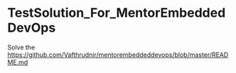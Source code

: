 # TestSolution_For_MentorEmbeddedDevOps
Solve the https://github.com/Vafthrudnir/mentorembeddeddevops/blob/master/README.md
